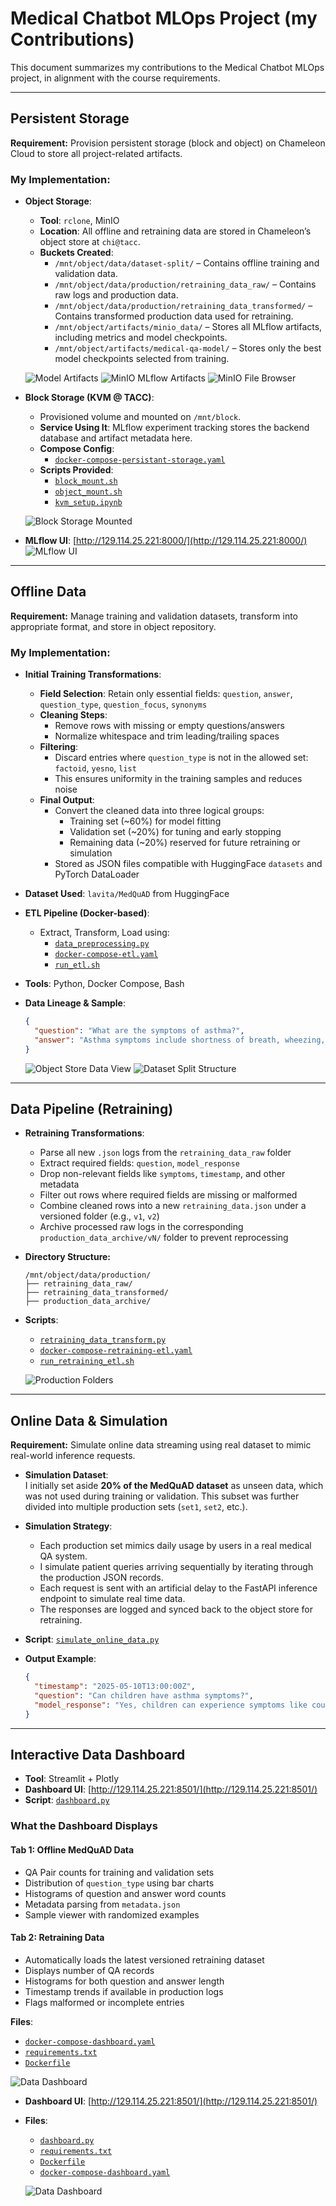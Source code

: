 
# Medical Chatbot MLOps Project (my Contributions)

This document summarizes my contributions to the Medical Chatbot MLOps project, in alignment with the course requirements.

---

## Persistent Storage

**Requirement:** Provision persistent storage (block and object) on Chameleon Cloud to store all project-related artifacts.

### My Implementation:

- **Object Storage**:

  - **Tool**: `rclone`, MinIO
  - **Location**: All offline and retraining data are stored in Chameleon’s object store at `chi@tacc`.
  - **Buckets Created**:
    - `/mnt/object/data/dataset-split/` – Contains offline training and validation data.
    - `/mnt/object/data/production/retraining_data_raw/` – Contains raw logs and production data.
    - `/mnt/object/data/production/retraining_data_transformed/` – Contains transformed production data used for retraining.
    - `/mnt/object/artifacts/minio_data/` – Stores all MLflow artifacts, including metrics and model checkpoints.
    - `/mnt/object/artifacts/medical-qa-model/` – Stores only the best model checkpoints selected from training.

  ![Model Artifacts](images/model_artifacts.png)
  ![MinIO MLflow Artifacts](images/minio_artifacts.png)
  ![MinIO File Browser](images/minio_browser.png)

- **Block Storage (KVM @ TACC)**:

  - Provisioned volume and mounted on `/mnt/block`.
  - **Service Using It**: MLflow experiment tracking stores the backend database and artifact metadata here.
  - **Compose Config**:
    - [`docker-compose-persistant-storage.yaml`](https://github.com/phoenix1881/Medical-Chatbot-MLOps/blob/main/Geetha/docker/docker-compose-persistant-storage.yaml)
  - **Scripts Provided**:
    - [`block_mount.sh`](https://github.com/phoenix1881/Medical-Chatbot-MLOps/blob/main/Geetha/scripts/block_mount.sh)
    - [`object_mount.sh`](https://github.com/phoenix1881/Medical-Chatbot-MLOps/blob/main/Geetha/scripts/object_mount.sh)
    - [`kvm_setup.ipynb`](https://github.com/phoenix1881/Medical-Chatbot-MLOps/blob/main/Geetha/scripts/kvm_setup.ipynb)

  ![Block Storage Mounted](images/block_storage.png)

- **MLflow UI**: [http://129.114.25.221:8000/](http://129.114.25.221:8000/)
  ![MLflow UI](images/mlflow_ui.png)

---

## Offline Data

**Requirement:** Manage training and validation datasets, transform into appropriate format, and store in object repository.

### My Implementation:

- **Initial Training Transformations**:
    - **Field Selection**: Retain only essential fields: `question`, `answer`, `question_type`, `question_focus`, `synonyms`
    - **Cleaning Steps**:
        - Remove rows with missing or empty questions/answers
        - Normalize whitespace and trim leading/trailing spaces
    - **Filtering**:
        - Discard entries where `question_type` is not in the allowed set: `factoid`, `yesno`, `list`
        - This ensures uniformity in the training samples and reduces noise
    - **Final Output**:
        - Convert the cleaned data into three logical groups:
            - Training set (~60%) for model fitting
            - Validation set (~20%) for tuning and early stopping
            - Remaining data (~20%) reserved for future retraining or simulation
        - Stored as JSON files compatible with HuggingFace `datasets` and PyTorch DataLoader

- **Dataset Used**: `lavita/MedQuAD` from HuggingFace

- **ETL Pipeline (Docker-based)**:
  - Extract, Transform, Load using:
    - [`data_preprocessing.py`](https://github.com/phoenix1881/Medical-Chatbot-MLOps/blob/main/Geetha/data_preprocessing.py)
    - [`docker-compose-etl.yaml`](https://github.com/phoenix1881/Medical-Chatbot-MLOps/blob/main/Geetha/docker/docker-compose-etl.yaml)
    - [`run_etl.sh`](https://github.com/phoenix1881/Medical-Chatbot-MLOps/blob/main/Geetha/scripts/run_etl.sh)

- **Tools**: Python, Docker Compose, Bash

- **Data Lineage & Sample**:
  ```json
  {
    "question": "What are the symptoms of asthma?",
    "answer": "Asthma symptoms include shortness of breath, wheezing, and chest tightness."
  }
  ```

  ![Object Store Data View](images/object_data.png)
  ![Dataset Split Structure](images/dataset_split.png)

---

## Data Pipeline (Retraining)

- **Retraining Transformations**:
    - Parse all new `.json` logs from the `retraining_data_raw` folder
    - Extract required fields: `question`, `model_response`
    - Drop non-relevant fields like `symptoms`, `timestamp`, and other metadata
    - Filter out rows where required fields are missing or malformed
    - Combine cleaned rows into a new `retraining_data.json` under a versioned folder (e.g., `v1`, `v2`)
    - Archive processed raw logs in the corresponding `production_data_archive/vN/` folder to prevent reprocessing

- **Directory Structure:**

  ```
  /mnt/object/data/production/
  ├── retraining_data_raw/
  ├── retraining_data_transformed/
  ├── production_data_archive/
  ```

- **Scripts**:
  - [`retraining_data_transform.py`](https://github.com/phoenix1881/Medical-Chatbot-MLOps/blob/main/Geetha/retraining_data_transform.py)
  - [`docker-compose-retraining-etl.yaml`](https://github.com/phoenix1881/Medical-Chatbot-MLOps/blob/main/Geetha/docker/docker-compose-retraining-etl.yaml)
  - [`run_retraining_etl.sh`](https://github.com/phoenix1881/Medical-Chatbot-MLOps/blob/main/Geetha/scripts/run_retraining_etl.sh)

  ![Production Folders](images/production_pipeline.png)

---

## Online Data & Simulation

**Requirement:** Simulate online data streaming using real dataset to mimic real-world inference requests.

- **Simulation Dataset**:  
  I initially set aside **20% of the MedQuAD dataset** as unseen data, which was not used during training or validation. This subset was further divided into multiple production sets (`set1`, `set2`, etc.).

- **Simulation Strategy**:
  - Each production set mimics daily usage by users in a real medical QA system.
  - I simulate patient queries arriving sequentially by iterating through the production JSON records.
  - Each request is sent with an artificial delay to the FastAPI inference endpoint to simulate real time data.
  - The responses are logged and synced back to the object store for retraining.

- **Script**: [`simulate_online_data.py`](https://github.com/phoenix1881/Medical-Chatbot-MLOps/blob/main/Geetha/simulate_online_data.py)

- **Output Example**:
  ```json
  {
    "timestamp": "2025-05-10T13:00:00Z",
    "question": "Can children have asthma symptoms?",
    "model_response": "Yes, children can experience symptoms like coughing and wheezing."
  }
  ```

---

## Interactive Data Dashboard

- **Tool**: Streamlit + Plotly
- **Dashboard UI**: [http://129.114.25.221:8501/](http://129.114.25.221:8501/)
- **Script**: [`dashboard.py`](https://github.com/phoenix1881/Medical-Chatbot-MLOps/blob/main/Geetha/dashboard.py)

### What the Dashboard Displays

#### Tab 1: Offline MedQuAD Data
- QA Pair counts for training and validation sets
- Distribution of `question_type` using bar charts
- Histograms of question and answer word counts
- Metadata parsing from `metadata.json`
- Sample viewer with randomized examples

#### Tab 2: Retraining Data
- Automatically loads the latest versioned retraining dataset
- Displays number of QA records
- Histograms for both question and answer length
- Timestamp trends if available in production logs
- Flags malformed or incomplete entries

**Files**:
- [`docker-compose-dashboard.yaml`](https://github.com/phoenix1881/Medical-Chatbot-MLOps/blob/main/Geetha/docker/docker-compose-dashboard.yaml)
- [`requirements.txt`](https://github.com/phoenix1881/Medical-Chatbot-MLOps/blob/main/Geetha/requirements.txt)
- [`Dockerfile`](https://github.com/phoenix1881/Medical-Chatbot-MLOps/blob/main/Geetha/Dockerfile)

![Data Dashboard](images/data_dashboard.png)
- **Dashboard UI**: [http://129.114.25.221:8501/](http://129.114.25.221:8501/)
- **Files**:
  - [`dashboard.py`](https://github.com/phoenix1881/Medical-Chatbot-MLOps/blob/main/Geetha/dashboard.py)
  - [`requirements.txt`](https://github.com/phoenix1881/Medical-Chatbot-MLOps/blob/main/Geetha/requirements.txt)
  - [`Dockerfile`](https://github.com/phoenix1881/Medical-Chatbot-MLOps/blob/main/Geetha/Dockerfile)
  - [`docker-compose-dashboard.yaml`](https://github.com/phoenix1881/Medical-Chatbot-MLOps/blob/main/Geetha/docker/docker-compose-dashboard.yaml)

  ![Data Dashboard](images/data_dashboard.png)

